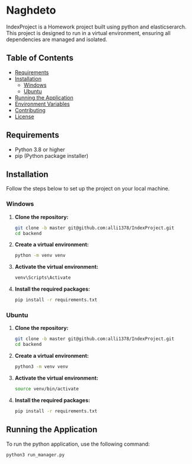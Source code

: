 # Naghdeto

IndexProject is a Homework project built using python and elasticserarch. This project is designed to run in a virtual environment, ensuring all dependencies are managed and isolated.

## Table of Contents

- [Requirements](#requirements)
- [Installation](#installation)
  - [Windows](#windows)
  - [Ubuntu](#ubuntu)
- [Running the Application](#running-the-application)
- [Environment Variables](#environment-variables)
- [Contributing](#contributing)
- [License](#license)

## Requirements

- Python 3.8 or higher
- pip (Python package installer)

## Installation

Follow the steps below to set up the project on your local machine.

### Windows

1. **Clone the repository:**

    ```sh
    git clone -b master git@github.com:alli1378/IndexProject.git
    cd backend
    ```

2. **Create a virtual environment:**

    ```sh
    python -m venv venv
    ```

3. **Activate the virtual environment:**

    ```sh
    venv\Scripts\Activate
    ```

4. **Install the required packages:**

    ```sh
    pip install -r requirements.txt
    ```

### Ubuntu

1. **Clone the repository:**

    ```sh
    git clone -b master git@github.com:alli1378/IndexProject.git
    cd backend
    ```

2. **Create a virtual environment:**

    ```sh
    python3 -m venv venv
    ```

3. **Activate the virtual environment:**

    ```sh
    source venv/bin/activate
    ```

4. **Install the required packages:**

    ```sh
    pip install -r requirements.txt
    ```

## Running the Application

To run the python application, use the following command:

```sh
python3 run_manager.py
```
